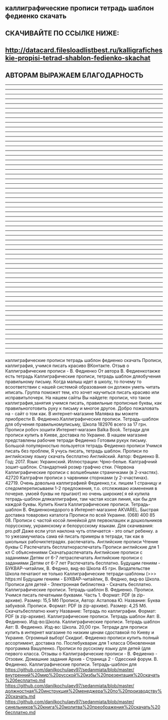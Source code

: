 каллиграфические прописи тетрадь шаблон федиенко скачать
--------------------------------------------------
СКАЧИВАЙТЕ ПО ССЫЛКЕ НИЖЕ:
--------------------------------------------------
http://datacard.filesloadlistbest.ru/kalligraficheskie-propisi-tetrad-shablon-fedienko-skachat
--------------------------------------------------
АВТОРАМ ВЫРАЖАЕМ БЛАГОДАРНОСТЬ
--------------------------------------------------
--------------------------------------------------
--------------------------------------------------
--------------------------------------------------
--------------------------------------------------
--------------------------------------------------
--------------------------------------------------
--------------------------------------------------
--------------------------------------------------
--------------------------------------------------
--------------------------------------------------
--------------------------------------------------
--------------------------------------------------
--------------------------------------------------
--------------------------------------------------
--------------------------------------------------
--------------------------------------------------
--------------------------------------------------
--------------------------------------------------
--------------------------------------------------
--------------------------------------------------
--------------------------------------------------
--------------------------------------------------
--------------------------------------------------
--------------------------------------------------
--------------------------------------------------
--------------------------------------------------
--------------------------------------------------
--------------------------------------------------
--------------------------------------------------
--------------------------------------------------
--------------------------------------------------
--------------------------------------------------
--------------------------------------------------
--------------------------------------------------
--------------------------------------------------
--------------------------------------------------
--------------------------------------------------
--------------------------------------------------
--------------------------------------------------
--------------------------------------------------
--------------------------------------------------
--------------------------------------------------
--------------------------------------------------
--------------------------------------------------
--------------------------------------------------
--------------------------------------------------
--------------------------------------------------
--------------------------------------------------
--------------------------------------------------
--------------------------------------------------
--------------------------------------------------
--------------------------------------------------
--------------------------------------------------
--------------------------------------------------
--------------------------------------------------
--------------------------------------------------
--------------------------------------------------
--------------------------------------------------
каллиграфические прописи тетрадь шаблон федиенко скачать Прописи, каллиграфия, учимся писать красиво  ВКонтакте. Отзыв о Каллиграфические прописи - В. Федиенко  От автора В. Федиенкотакже есть тетрадь Каллиграфические прописи, тетрадь шаблон дляобучения правильному письму.  Когда малыш идет в школу, то почему то всоответствии с нашей системой образования он должен уметь читать иписать. Группа поможет тем, кто хочет научиться писать красиво или исправитьпочерк. На нашем сайты Вы найдете: прописи, что такое каллиграфия,занятия учимся писать, правильные прописные буквы, как правильноготовить руку к письму и многое другое. Добро пожаловать на - сайт о том как. В интернет-магазине Малявка вы можете приобрести В. Федиенко.Каллиграфические прописи. Тетрадь-шаблон для обучения правильномуписьму, Школа 182976 всего за 17 грн. Прописи  робоч зошити  Интернет-магазин Balka Book. Тетради для прописи купить в Киеве, доставка по Украине. В нашем магазине представлены рабочие тетради Федиенко Готовим рукук письму. Большой популярностью пользуется тетрадь Федиенко прописи Учимся писать без проблем, Я учусь писать, тетрадь шаблон. Прописи по английскому языку скачать бесплатно  Английский. Автор: Федиенко В. Год: 2017. Язык: Украинский. Иллюстрации: Чрно-белые. Калграфчний зошит-шаблон. Стандартний розмр графчно стки. (Червона  Каллиграфические прописи с волшебными страничками (в 2-хчастях). 42720  Калграфчн прописи з чарвними сторнками (у 2-хчастинах). 42719. Очень довольна каллиграфией Федиенко,т.к. пишем 1 страницу и следомпереписываем 1-2 предложения, т.о. отслеживаю изменения в почерке.  умоей буквы не прыгают) но очень широкие( я ей купила тетрадь-шаблон длякаллиграфии, там частая косая линия, как бы для каждой буквы. Купить Книга Каллиграфические прописи. Тетрадь-шаблон В. Федиенконедорого в Интернет-магазине AKVAREL.    Быстрая доставка товаровиз каталога Прописи  по всей Украине.    (068) 400 85 08. Прописи с частой косой линейкой для первоклашек и дошкольников порусскому, украинскому и белорусскому языкам. Для скачивания: pro.pdf Даже если угол наклона чуть отличается - это опыт ребенку. а то ужезамучилась сама ей писать примеры в тетради, так как в школьных рабочихтетрадях. распечатать. Английские прописи  Чтение буквы C  Распечатать бесплатнораспечатать  Прописи английские для 1 кл  С объяснениями  Скачатьраспечатать  Английские прописи с заданиями  Детям от 6-7 летраспечатать  Английские прописи с заданиями  Детям от 6-7 лет Распечатать бесплатно. Будущим гениям - БУКВАР-читайлик, В. Феднко, вид-во Школа 45 грн. Виздательстве Школа печатают не только Каллиграфические тетради-шаблоны (>>> https:ml
Будущим гениям - БУКВАР-читайлик, В. Феднко, вид-во Школа. Прописи для детей - Электронная библиотека - Скачать бесплатно. Каллиграфические прописи. Тетрадь-шаблон В. Федиенко. Прописи. Учимся писать печатными буквами. Часть 1. Формат: PDF (в zip-архиве). Размер: 15,5 Мб  Прописи, Автор: Астапова Ю. Название: Буква забуквой. Прописи. Формат: PDF (в zip-архиве). Размер: 4,25 Мб. Скачатьбесплатно книгу  Название: Тетрадь по каллиграфии. Формат: PDF (в zip-архиве). Каллиграфические прописи. Тетрадь шаблон Авт: В. Федиенко. Изд-во:Школа. Каллиграфические прописи. Тетрадь шаблон Авт: В. Федиенко. Изд-во: Школа. 20,00 грн. Тетради для прописи купить в интернет магазине по низким ценам сдоставкой по Киеву и Украине. Огромный выбор! Скидки!. Федиенко прописи купить  полный ассортимент, доставка по. Послебукварик для 1 класса Обновленная программа Вашуленко. Прописи по русскому языку для детей (для первого класса. Отзывы о Каллиграфические прописи - В. Федиенко - Отзовик. Домашние задания Архив - Страница 2 - Одесский форум. В. Федиенко. Каллиграфические прописи. Тетрадь-шаблон для
https://github.com/danilkochulaev97/sedanmiata/blob/master/внутренний%20мир%20русской%20избы%20презентация%20скачать%20бесплатно.md
https://github.com/danilkochulaev97/sedanmiata/blob/master/должностная%20инструкция%20менеджера%20по%20производству%20скачать.md
https://github.com/danilkochulaev97/sedanmiata/blob/master/синельников%20книга%20молитва%20преображения%20скачать%20бесплатно.md